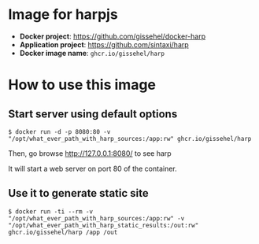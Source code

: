Image for harpjs
================

* **Docker project**: https://github.com/gissehel/docker-harp
* **Application project**: https://github.com/sintaxi/harp
* **Docker image name**: `ghcr.io/gissehel/harp`

How to use this image
=====================

Start server using default options
----------------------------------

    $ docker run -d -p 8080:80 -v "/opt/what_ever_path_with_harp_sources:/app:rw" ghcr.io/gissehel/harp

Then, go browse http://127.0.0.1:8080/ to see harp

It will start a web server on port 80 of the container.

Use it to generate static site
------------------------------

    $ docker run -ti --rm -v "/opt/what_ever_path_with_harp_sources:/app:rw" -v "/opt/what_ever_path_with_harp_static_results:/out:rw" ghcr.io/gissehel/harp /app /out

